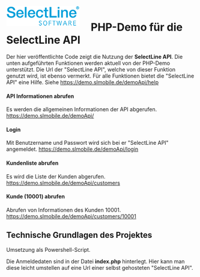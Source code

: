 <img align="left" src="sllogo.png" style="margin-right:30px;">

# PHP-Demo für die SelectLine API
Der hier veröffentlichte Code zeigt die Nutzung der **SelectLine API**. Die unten aufgeführten Funktionen werden aktuell von der PHP-Demo unterstützt. Die Url der "SelectLine API", welche von dieser Funktion  genutzt wird, ist ebenso vermerkt. Für alle Funktionen bietet die "SelectLine API" eine Hilfe. Siehe <https://demo.slmobile.de/demoApi/help>

#### API Informationen abrufen 
Es werden die allgemeinen Informationen der API abgerufen.
<https://demo.slmobile.de/demoApi/>

#### Login
Mit Benutzername und Passwort wird sich bei er "SelectLine API" angemeldet.
<https://demo.slmobile.de/demoApi/login>

#### Kundenliste abrufen
Es wird die Liste der Kunden abgerufen.
<https://demo.slmobile.de/demoApi/customers>

#### Kunde (10001) abrufen
Abrufen von Informationen des Kunden 10001.
<https://demo.slmobile.de/demoApi/customers/10001>

## Technische Grundlagen des Projektes
Umsetzung als Powershell-Script.

Die Anmeldedaten sind in der Datei **index.php** hinterlegt. Hier kann man diese leicht umstellen auf eine Url einer selbst gehosteten "SelectLine API".
